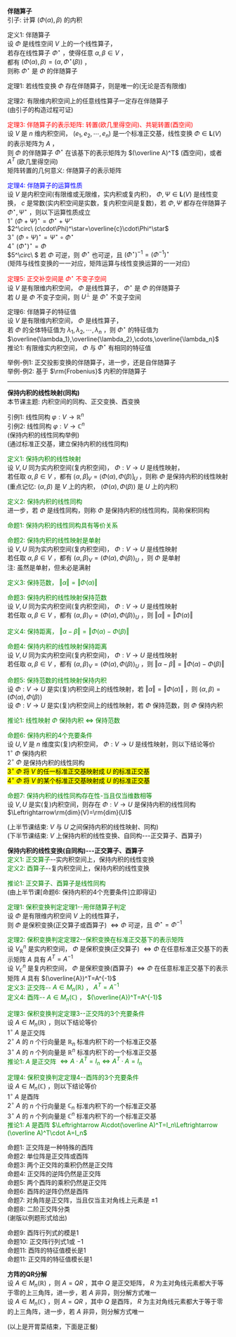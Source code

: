**伴随算子**  
引子: 计算 $(\Phi(\alpha),\beta)$ 的内积  
  
定义1: 伴随算子  
设 $\Phi$ 是线性空间 $V$ 上的一个线性算子，  
若存在线性算子 $\Phi^\star$ ，使得任意 $\alpha,\beta\in V$ ，  
都有 $(\Phi(\alpha),\beta)=(\alpha,\Phi^\star(\beta))$ ，  
则称 $\Phi^\star$ 是 $\Phi$ 的伴随算子  
  
定理1: 若线性变换 $\Phi$ 存在伴随算子，则是唯一的(无论是否有限维)  
  
定理2: 有限维内积空间上的任意线性算子一定存在伴随算子  
(由引子的构造过程可证)  
  
<font color=red>定理3: 伴随算子的表示矩阵: 转置(欧几里得空间)、共轭转置(酉空间)</font>  
设 $V$ 是 $n$ 维内积空间， $(e_1,e_2,\cdots,e_n)$ 是一个标准正交基，线性变换 $\Phi\in\mathbf{L}(V)$ 的表示矩阵为 $A$ ，  
则 $\Phi$ 的伴随算子 $\Phi^\star$ 在该基下的表示矩阵为 $(\overline A)^T$ (酉空间)，或者 $A^T$ (欧几里得空间)  
矩阵转置的几何意义: 伴随算子的表示矩阵  
  
<font color=blue>定理4: 伴随算子的运算性质</font>  
设 $V$ 是内积空间(有限维或无限维，实内积或复内积)， $\Phi,\Psi\in\mathbf{L}(V)$ 是线性变换， $c$ 是常数(实内积空间是实数，复内积空间是复数)，若 $\Phi,\Psi$ 都存在伴随算子 $\Phi^\star,\Psi^\star$ ，则以下运算性质成立  
 $1^\circ\ (\Phi+\Psi)^\star=\Phi^\star+\Psi^\star$  
 $2^\circ\ (c\cdot\Phi)^\star=\overline{c}\cdot\Phi^\star$  
 $3^\circ\ (\Phi\circ\Psi)^\star=\Psi^\star\circ\Phi^\star$  
 $4^\circ\ (\Phi^\star)^\star=\Phi$  
 $5^\circ\ $ 若 $\Phi$ 可逆，则 $\Phi^\star$ 也可逆，且 $(\Phi^\star)^{-1}=(\Phi^{-1})^\star$  
(矩阵与线性变换的一一对应，矩阵运算与线性变换运算的一一对应)  
  
<font color=red>定理5: 正交补空间是 $\Phi^\star$ 不变子空间</font>  
设 $V$ 是有限维内积空间， $\Phi$ 是线性算子， $\Phi^\star$ 是 $\Phi$ 的伴随算子  
若 $U$ 是 $\Phi$ 不变子空间，则 $U^{\perp}$ 是 $\Phi^\star$ 不变子空间  
  
定理6: 伴随算子的特征值  
设 $V$ 是有限维内积空间， $\Phi$ 是线性算子，  
若 $\Phi$ 的全体特征值为 $\lambda_1,\lambda_2,\cdots,\lambda_n$ ，则 $\Phi^\star$ 的特征值为 $\overline{\lambda_1},\overline{\lambda_2},\cdots,\overline{\lambda_n}$  
推论1: 有限维实内积空间， $\Phi$ 与 $\Phi^\star$ 有相同的特征值  
  
举例-例1: 正交投影变换的伴随算子，进一步，还是自伴随算子  
举例-例2: 基于 $\rm{Frobenius}$ 内积的伴随算子  
  
---  
  
**保持内积的线性映射(同构)**  
本节课主题: 内积空间的同构、正交变换、酉变换  
  
引例1: 线性同构 $\varphi:V\to\mathbb{R}^n$  
引例2: 线性同构 $\varphi:V\to\mathbb{C}^n$  
(保持内积的线性同构举例)  
(通过标准正交基，建立保持内积的线性同构)  
  
<font color=green>定义1: 保持内积的线性映射</font>  
设 $V,U$ 同为实内积空间(复内积空间)， $\Phi:V\to U$ 是线性映射，  
若任取 $\alpha,\beta\in V$ ，都有 $\lgroup\alpha,\beta\rgroup_V=\lgroup\Phi(\alpha),\Phi(\beta)\rgroup_U$ ，则称 $\Phi$ 是保持内积的线性映射  
(重点记忆: $(\alpha,\beta)$ 是 $V$ 上的内积， $(\Phi(\alpha),\Phi(\beta))$ 是 $U$ 上的内积)  
  
<font color=green>定义2: 保持内积的线性同构</font>  
进一步，若 $\Phi$ 是线性同构，则称 $\Phi$ 是保持内积的线性同构，简称保积同构  
  
<font color=green>命题1: 保持内积的线性同构具有等价关系</font>  
  
<font color=green>命题2: 保持内积的线性映射是单射</font>  
设 $V,U$ 同为实内积空间(复内积空间)， $\Phi:V\to U$ 是线性映射  
若任取 $\alpha,\beta\in V$ ，都有 $(\alpha,\beta)_V=(\Phi(\alpha),\Phi(\beta))_U$ ，则 $\Phi$ 是单射  
注: 虽然是单射，但未必是满射  
  
<font color=green>定义3: 保持范数， $\Vert\alpha\Vert=\Vert\Phi(\alpha)\Vert$ </font>  
  
<font color=green>命题3: 保持内积的线性映射保持范数</font>  
设 $V,U$ 同为实内积空间(复内积空间)， $\Phi:V\to U$ 是线性映射  
若任取 $\alpha,\beta\in V$ ，都有 $(\alpha,\beta)_V=(\Phi(\alpha),\Phi(\beta))_U$ ，则 $\Vert\alpha\Vert=\Vert\Phi(\alpha)\Vert$  
  
<font color=green>定义4: 保持距离， $\Vert\alpha-\beta\Vert=\Vert\Phi(\alpha)-\Phi(\beta)\Vert$ </font>  
  
<font color=green>命题4: 保持内积的线性映射保持距离</font>  
设 $V,U$ 同为实内积空间(复内积空间)， $\Phi:V\to U$ 是线性映射  
若任取 $\alpha,\beta\in V$ ，都有 $(\alpha,\beta)_V=(\Phi(\alpha),\Phi(\beta))_U$ ，则 $\Vert\alpha-\beta\Vert=\Vert\Phi(\alpha)-\Phi(\beta)\Vert$  
  
<font color=green>命题5: 保持范数的线性映射保持内积</font>  
设 $\Phi:V\to U$ 是实(复)内积空间上的线性映射，若 $\Vert\alpha\Vert=\Vert\Phi(\alpha)\Vert$ ，则 $(\alpha,\beta)=(\Phi(\alpha),\Phi(\beta))$  
设 $\Phi:V\to U$ 是实(复)内积空间上的线性映射，若 $\Phi$ 保持范数，则 $\Phi$ 保持内积  
  
<font color=green>推论1: 线性映射 $\Phi$ 保持内积 $\Leftrightarrow$ 保持范数</font>  
  
<font color=green>命题6: 保持内积的4个充要条件</font>  
设 $U,V$ 是 $n$ 维度实(复)内积空间， $\Phi:V\to U$ 是线性映射，则以下结论等价  
 $1^\circ\ \Phi$ 保持内积  
 $2^\circ\ \Phi$ 是保持内积的线性同构  
<mark> $3^\circ\ \Phi$ 将 $V$ 的任一标准正交基映射成 $U$ 的标准正交基</mark>  
<mark> $4^\circ\ \Phi$ 将 $V$ 的某个标准正交基映射成 $U$ 的标准正交基</mark>  
  
<font color=green>命题7: 保持内积的线性同构存在性-当且仅当维数相等</font>  
设 $V,U$ 是实(复)内积空间，则存在 $\Phi:V\to U$ 是保持内积的线性同构 $\Leftrightarrow\rm{dim}(V)=\rm{dim}(U)$  
  
(上半节课结束: $V$ 与 $U$ 之间保持内积的线性映射、同构)  
(下半节课结束: $V$ 上保持内积的线性变换、自同构---正交算子、酉算子)  
  
**保持内积的线性变换(自同构)---正交算子、酉算子**  
<font color=green>定义1: 正交算子</font>--实内积空间上，保持内积的线性变换  
<font color=green>定义2: 酉算子</font>--复内积空间上，保持内积的线性变换  
  
<font color=green>推论1: 正交算子、酉算子是线性同构</font>  
(由上半节课[命题6: 保持内积的4个充要条件]立即得证)  
  
<font color=green>定理1: 保积变换判定定理1--用伴随算子判定</font>  
设 $\Phi$ 是有限维内积空间 $V$ 上的线性算子，  
则 $\Phi$ 是保积变换(正交算子或酉算子) $\Leftrightarrow\Phi$ 可逆，且 $\Phi^\star=\Phi^{-1}$  
  
<font color=green>定理2: 保积变换判定定理2--保积变换在标准正交基下的表示矩阵</font>  
设 $V_{\mathbb{R}}^n$ 是实内积空间， $\Phi$ 是保积变换(正交算子) $\Leftrightarrow\Phi$ 在任意标准正交基下的表示矩阵 $A$ 具有 $A^T=A^{-1}$  
设 $V_{\mathbb{C}}^n$ 是复内积空间， $\Phi$ 是保积变换(酉算子) $\Leftrightarrow\Phi$ 在任意标准正交基下的表示矩阵 $A$ 具有 $(\overline{A})^T=A^{-1}$  
<font color=green>定义3: 正交阵-- $A\in M_n(\mathbb{R})$ ， $A^T=A^{-1}$ </font>  
<font color=green>定义4: 酉阵-- $A\in M_n(\mathbb{C})$ ， $(\overline{A})^T=A^{-1}$ </font>  
  
<font color=green>定理3: 保积变换判定定理3--正交阵的3个充要条件</font>  
设 $A\in M_n(\mathbb R)$ ，则以下结论等价  
 $1^\circ\ A$ 是正交阵  
 $2^\circ\ A$ 的 $n$ 个行向量是 $\mathbb R_n$ 标准内积下的一个标准正交基  
 $3^\circ\ A$ 的 $n$ 个列向量是 $\mathbb R^n$ 标准内积下的一个标准正交基  
<font color=green>推论1: $A$ 是正交阵 $\Leftrightarrow A\cdot A^T=I_n\Leftrightarrow A^T\cdot A=I_n$ </font>  
  
<font color=green>定理4: 保积变换判定定理4--酉阵的3个充要条件</font>  
设 $A\in M_n(\mathbb C)$ ，则以下结论等价  
 $1^\circ\ A$ 是酉阵  
 $2^\circ\ A$ 的 $n$ 个行向量是 $\mathbb C_n$ 标准内积下的一个标准正交基  
 $3^\circ\ A$ 的 $n$ 个列向量是 $\mathbb C^n$ 标准内积下的一个标准正交基  
<font color=green>推论1: $A$ 是酉阵 $\Leftrightarrow A\cdot(\overline A)^T=I_n\Leftrightarrow (\overline A)^T\cdot A=I_n$ </font>  
  
命题1: 正交阵是一种特殊的酉阵  
命题2: 单位阵是正交阵或酉阵  
命题3: 两个正交阵的乘积仍然是正交阵  
命题4: 正交阵的逆阵仍然是正交阵  
命题5: 两个酉阵的乘积仍然是正交阵  
命题6: 酉阵的逆阵仍然是酉阵  
命题7: 对角阵是正交阵，当且仅当主对角线上元素是 $\pm1$  
命题8: 二阶正交阵分类  
(谢版以例题形式给出)  
  
命题9: 酉阵行列式的模是1  
命题10: 正交阵行列式1或 $-1$  
命题11: 酉阵的特征值模长是1  
命题11: 正交阵的特征值模长是1  
  
**方阵的QR分解**  
设 $A\in M_n(\mathbb{R})$ ，则 $A=QR$ ，其中 $Q$ 是正交矩阵， $R$ 为主对角线元素都大于等于零的上三角阵，进一步，若 $A$ 非异，则分解方式唯一  
设 $A\in M_n(\mathbb{C})$ ，则 $A=QR$ ，其中 $Q$ 是酉阵， $R$ 为主对角线元素都大于等于零的上三角阵，进一步，若 $A$ 非异，则分解方式唯一  
  
(以上是开胃菜结束，下面是正餐)  
